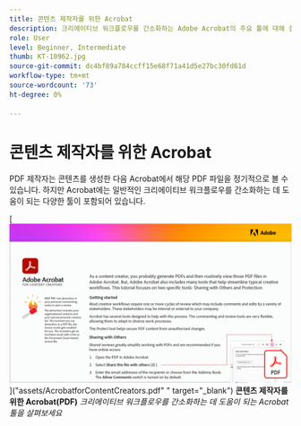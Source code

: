 ```yaml
---
title: 콘텐츠 제작자를 위한 Acrobat
description: 크리에이티브 워크플로우를 간소화하는 Adobe Acrobat의 주요 툴에 대해 살펴보세요
role: User
level: Beginner, Intermediate
thumb: KT-10962.jpg
source-git-commit: dc4bf89a784ccff15e68f71a41d5e27bc30fd61d
workflow-type: tm+mt
source-wordcount: '73'
ht-degree: 0%

---
```


# 콘텐츠 제작자를 위한 Acrobat

PDF 제작자는 콘텐츠를 생성한 다음 Acrobat에서 해당 PDF 파일을 정기적으로 볼 수 있습니다. 하지만 Acrobat에는 일반적인 크리에이티브 워크플로우를 간소화하는 데 도움이 되는 다양한 툴이 포함되어 있습니다.

[![자습서의 첫 페이지 이미지](assets/Acrobatforcontentcreators.png)](&quot;assets/AcrobatforContentCreators.pdf&quot; &quot; target=&quot;_blank&quot;)
**콘텐츠 제작자를 위한 Acrobat(PDF)**
*크리에이티브 워크플로우를 간소화하는 데 도움이 되는 Acrobat 툴을 살펴보세요*